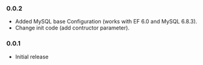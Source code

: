 ﻿### 0.0.2

 * Added MySQL base Configuration (works with EF 6.0 and MySQL 6.8.3).
 * Change init code (add contructor parameter).

### 0.0.1

 * Initial release
